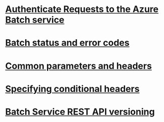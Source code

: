 # [Authenticate Requests to the Azure Batch service](authenticate-requests-to-the-azure-batch-service.md)
# [Batch status and error codes](batch-status-and-error-codes.md)
# [Common parameters and headers](common-parameters-and-headers.md)
# [Specifying conditional headers](specifying-conditional-headers.md)
# [Batch Service REST API versioning](batch-service-rest-api-versioning.md)
